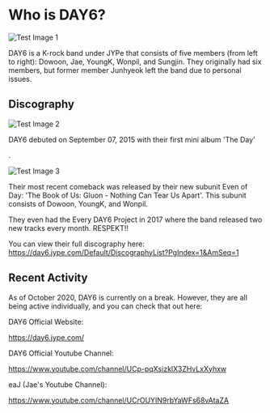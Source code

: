 # Who is DAY6?
![Test Image 1](https://user-images.githubusercontent.com/72216108/95674416-f16cb300-0b64-11eb-9be2-148b5136e7c4.jpg)

DAY6 is a K-rock band under JYPe that consists of five members (from left to right): Dowoon, Jae, YoungK, Wonpil, and Sungjin. They originally had six members, but former member Junhyeok left the band due to personal issues.

## Discography
![Test Image 2](https://kagasa.com/wp-content/uploads/2017/06/DAY6-The-Day.jpg)

DAY6 debuted on September 07, 2015 with their first mini album 'The Day'

.

![Test Image 3](https://kgasa.com/wp-content/uploads/2020/08/The-Book-of-Us-Gluon-Nothing-can-tear-us-apart.jpg)

Their most recent comeback was released by their new subunit Even of Day: 'The Book of Us: Gluon - Nothing Can Tear Us Apart'. This subunit consists of Dowoon, YoungK, and Wonpil.

They even had the Every DAY6 Project in 2017 where the band released two new tracks every month. RESPEKT!!

You can view their full discography here: <https://day6.jype.com/Default/DiscographyList?PgIndex=1&AmSeq=1>

## Recent Activity
As of October 2020, DAY6 is currently on a break. However, they are all being active individually, and you can check that out here: 

DAY6 Official Website: 

<https://day6.jype.com/>

DAY6 Official Youtube Channel: 

<https://www.youtube.com/channel/UCp-pqXsizklX3ZHvLxXyhxw>

eaJ (Jae's Youtube Channel): 

<https://www.youtube.com/channel/UCrOUYIN9rbYaWFs68vAtaZA>
